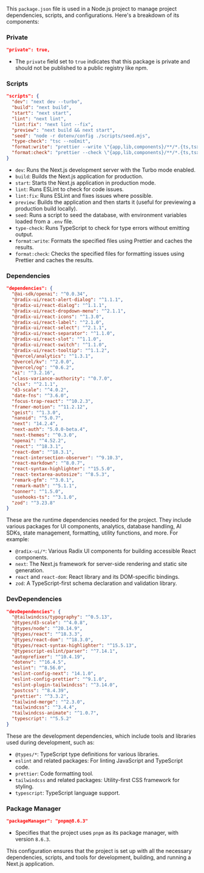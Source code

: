 This `package.json` file is used in a Node.js project to manage project dependencies, scripts, and configurations. Here's a breakdown of its components:

### Private
```json
"private": true,
```
- The `private` field set to `true` indicates that this package is private and should not be published to a public registry like npm.

### Scripts
```json
"scripts": {
  "dev": "next dev --turbo",
  "build": "next build",
  "start": "next start",
  "lint": "next lint",
  "lint:fix": "next lint --fix",
  "preview": "next build && next start",
  "seed": "node -r dotenv/config ./scripts/seed.mjs",
  "type-check": "tsc --noEmit",
  "format:write": "prettier --write \"{app,lib,components}/**/*.{ts,tsx,mdx}\" --cache",
  "format:check": "prettier --check \"{app,lib,components}/**/*.{ts,tsx,mdx}\" --cache"
}
```
- `dev`: Runs the Next.js development server with the Turbo mode enabled.
- `build`: Builds the Next.js application for production.
- `start`: Starts the Next.js application in production mode.
- `lint`: Runs ESLint to check for code issues.
- `lint:fix`: Runs ESLint and fixes issues where possible.
- `preview`: Builds the application and then starts it (useful for previewing a production build locally).
- `seed`: Runs a script to seed the database, with environment variables loaded from a `.env` file.
- `type-check`: Runs TypeScript to check for type errors without emitting output.
- `format:write`: Formats the specified files using Prettier and caches the results.
- `format:check`: Checks the specified files for formatting issues using Prettier and caches the results.

### Dependencies
```json
"dependencies": {
  "@ai-sdk/openai": "^0.0.34",
  "@radix-ui/react-alert-dialog": "^1.1.1",
  "@radix-ui/react-dialog": "^1.1.1",
  "@radix-ui/react-dropdown-menu": "^2.1.1",
  "@radix-ui/react-icons": "^1.3.0",
  "@radix-ui/react-label": "^2.1.0",
  "@radix-ui/react-select": "^2.1.1",
  "@radix-ui/react-separator": "^1.1.0",
  "@radix-ui/react-slot": "^1.1.0",
  "@radix-ui/react-switch": "^1.1.0",
  "@radix-ui/react-tooltip": "^1.1.2",
  "@vercel/analytics": "^1.3.1",
  "@vercel/kv": "^2.0.0",
  "@vercel/og": "^0.6.2",
  "ai": "^3.2.16",
  "class-variance-authority": "^0.7.0",
  "clsx": "^2.1.1",
  "d3-scale": "^4.0.2",
  "date-fns": "^3.6.0",
  "focus-trap-react": "^10.2.3",
  "framer-motion": "^11.2.12",
  "geist": "^1.3.0",
  "nanoid": "^5.0.7",
  "next": "14.2.4",
  "next-auth": "5.0.0-beta.4",
  "next-themes": "^0.3.0",
  "openai": "^4.52.2",
  "react": "^18.3.1",
  "react-dom": "^18.3.1",
  "react-intersection-observer": "^9.10.3",
  "react-markdown": "^8.0.7",
  "react-syntax-highlighter": "^15.5.0",
  "react-textarea-autosize": "^8.5.3",
  "remark-gfm": "^3.0.1",
  "remark-math": "^5.1.1",
  "sonner": "^1.5.0",
  "usehooks-ts": "^3.1.0",
  "zod": "^3.23.8"
}
```
These are the runtime dependencies needed for the project. They include various packages for UI components, analytics, database handling, AI SDKs, state management, formatting, utility functions, and more. For example:
- `@radix-ui/*`: Various Radix UI components for building accessible React components.
- `next`: The Next.js framework for server-side rendering and static site generation.
- `react` and `react-dom`: React library and its DOM-specific bindings.
- `zod`: A TypeScript-first schema declaration and validation library.

### DevDependencies
```json
"devDependencies": {
  "@tailwindcss/typography": "^0.5.13",
  "@types/d3-scale": "^4.0.8",
  "@types/node": "^20.14.9",
  "@types/react": "^18.3.3",
  "@types/react-dom": "^18.3.0",
  "@types/react-syntax-highlighter": "^15.5.13",
  "@typescript-eslint/parser": "^7.14.1",
  "autoprefixer": "^10.4.19",
  "dotenv": "^16.4.5",
  "eslint": "^8.56.0",
  "eslint-config-next": "14.1.0",
  "eslint-config-prettier": "^9.1.0",
  "eslint-plugin-tailwindcss": "^3.14.0",
  "postcss": "^8.4.39",
  "prettier": "^3.3.2",
  "tailwind-merge": "^2.3.0",
  "tailwindcss": "^3.4.4",
  "tailwindcss-animate": "^1.0.7",
  "typescript": "^5.5.2"
}
```
These are the development dependencies, which include tools and libraries used during development, such as:
- `@types/*`: TypeScript type definitions for various libraries.
- `eslint` and related packages: For linting JavaScript and TypeScript code.
- `prettier`: Code formatting tool.
- `tailwindcss` and related packages: Utility-first CSS framework for styling.
- `typescript`: TypeScript language support.

### Package Manager
```json
"packageManager": "pnpm@8.6.3"
```
- Specifies that the project uses `pnpm` as its package manager, with version `8.6.3`.

This configuration ensures that the project is set up with all the necessary dependencies, scripts, and tools for development, building, and running a Next.js application.
